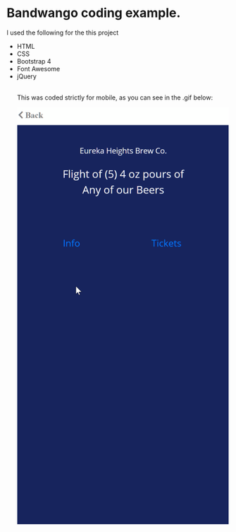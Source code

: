 <h1>Bandwango coding example.</h1>

<p>I used the following for the this project</p>
<ul>
<li>HTML</li>
<li>CSS</li>
<li>Bootstrap 4</li>
<li>Font Awesome</li>
<li>jQuery</li>
<br>
<p>This was coded strictly for mobile, as you can see in the .gif below:</p>

<img src="assets/images/function.gif">